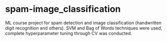 # spam-image_classification
ML course project for spam detection and image classification (handwritten digit recognition and others). SVM and Bag of Words techniques were used, complete hyperparameter tuning through CV was conducted.
